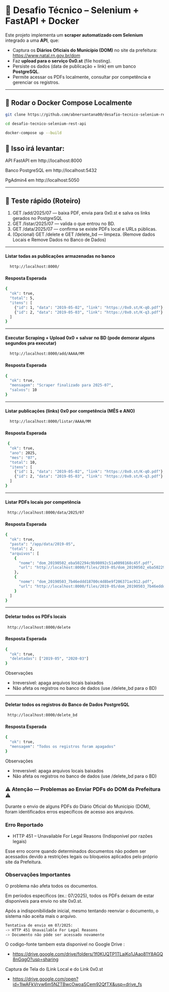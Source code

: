 # 📘 Desafio Técnico – Selenium + FastAPI + Docker

Este projeto implementa um **scraper automatizado com Selenium** integrado a uma **API**, que:

- Captura os **Diários Oficiais do Município (DOM)** no site da prefeitura: https://www.natal.rn.gov.br/dom  
- Faz **upload para o serviço 0x0.st** (file hosting).  
- Persiste os dados (data de publicação + link) em um banco **PostgreSQL**.  
- Permite acessar os PDFs localmente, consultar por competência e gerenciar os registros.  

---


## 🚀 Rodar o Docker Compose Localmente

```bash
git clone https://github.com/abnersantana00/desafio-tecnico-selenium-rest-api.git
```

```bash
cd desafio-tecnico-selenium-rest-api
```
```bash
docker-compose up --build
```



## 🚀 Isso irá levantar:

API FastAPI em http://localhost:8000

Banco PostgreSQL em http://localhost:5432

PgAdmin4 em http://localhost:5050

---


## 🧪 Teste rápido (Roteiro)
1. GET /add/2025/07 — baixa PDF, envia para 0x0.st e salva os links gerados no PostgreSQL
2. GET /listar/2025/07 — valida o que entrou no BD.
3. GET /data/2025/07 — confirma se existe PDFs local e URLs públicas.
4. (Opcional) GET /delete e GET /delete_bd — limpeza. (Remove dados Locais e Remove Dados no Banco de Dados)
---

#### Listar todas as publicações armazenadas no banco 

```bash
  http://localhost:8000/
```
#### Resposta Esperada 
```bash
{
  "ok": true,
  "total": 5,
  "itens": [
    {"id": 1, "data": "2019-05-02", "link": "https://0x0.st/K-qO.pdf"},
    {"id": 2, "data": "2019-05-03", "link": "https://0x0.st/K-q3.pdf"}
  ]
}
```

---
#### Executar Scraping + Upload 0x0 + salvar no BD (pode demorar alguns segundos pra executar)

```bash
  http://localhost:8000/add/AAAA/MM
```
#### Resposta Esperada 
```bash
{
  "ok": true,
  "mensagem": "Scraper finalizado para 2025-07",
  "salvos": 10
}
```

---

#### Listar publicações (links) 0x0 por competência (MÊS e ANO)
```bash
  http://localhost:8000/listar/AAAA/MM
```
#### Resposta Esperada 
```bash
 {
  "ok": true,
  "ano": 2025,
  "mes": "07",
  "total": 10,
  "itens": [
    {"id": 1, "data": "2019-05-02", "link": "https://0x0.st/K-qO.pdf"},
    {"id": 2, "data": "2019-05-03", "link": "https://0x0.st/K-q3.pdf"}
  ]
}

```

---

#### Listar PDFs locais por competência

```bash
 http://localhost:8000/data/2025/07
```
#### Resposta Esperada 

```bash
{
  "ok": true,
  "pasta": "/app/data/2019-05",
  "total": 2,
  "arquivos": [
    {
      "nome": "dom_20190502_eba502294c9b98092c51a0098168c45f.pdf",
      "url": "http://localhost:8000/files/2019-05/dom_20190502_eba502294c9b98092c51a0098168c45f.pdf"
    },
    {
      "nome": "dom_20190503_7b46eddd18700c4d8be9f206371ac912.pdf",
      "url": "http://localhost:8000/files/2019-05/dom_20190503_7b46eddd18700c4d8be9f206371ac912.pdf"
    }
  ]
}
```



---

#### Deletar todos os PDFs locais

```bash
 http://localhost:8000/delete
```
#### Resposta Esperada 

```bash
{
  "ok": true,
  "deletadas": ["2019-05", "2020-03"]
}
```
Observações
- Irreversível: apaga arquivos locais baixados
- Não afeta os registros no banco de dados (use /delete_bd para o BD)

---

#### Deletar todos os registros do Banco de Dados PostgreSQL

```bash
 http://localhost:8000/delete_bd
```
#### Resposta Esperada 

```bash
{
  "ok": true,
  "mensagem": "Todos os registros foram apagados"
}
```
Observações
- Irreversível: apaga arquivos locais baixados
- Não afeta os registros no banco de dados (use /delete_bd para o BD)





### ⚠️  Atenção — Problemas ao Enviar PDFs do DOM da Prefeitura ⚠️

Durante o envio de alguns PDFs do Diário Oficial do Município (DOM), foram identificados erros específicos de acesso aos arquivos.

### Erro Reportado

- HTTP 451 – Unavailable For Legal Reasons (Indisponível por razões legais)

Esse erro ocorre quando determinados documentos não podem ser acessados devido a restrições legais ou bloqueios aplicados pelo próprio site da Prefeitura.

### Observações Importantes

O problema não afeta todos os documentos.

Em períodos específicos (ex.: 07/2025), todos os PDFs deixam de estar disponíveis para envio no site 0x0.st.

Após a indisponibilidade inicial, mesmo tentando reenviar o documento, o sistema não aceita mais o arquivo.

```bash
Tentativa de envio em 07/2025:
-> HTTP 451 Unavailable For Legal Reasons
-> Documento não pôde ser acessado novamente
```


O codigo-fonte tambem esta disponivel no Google Drive :
- https://drive.google.com/drive/folders/1f0KUQTP1TLaiKo1JAao81Y8AGQ8nGqgO?usp=sharing
  
Captura de Tela do (Link Local e do Link 0x0.st  
- https://drive.google.com/open?id=1lwAFkVrvw6m5NZTBwcOwoaSCem92QfTX&usp=drive_fs
